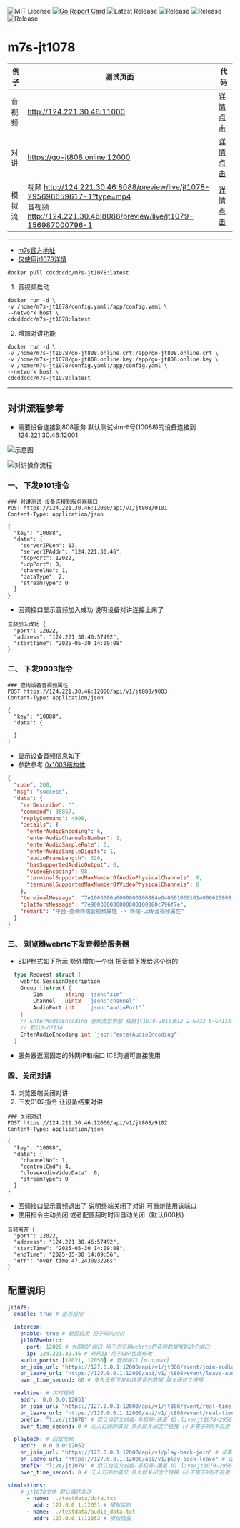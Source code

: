 ![MIT License](https://img.shields.io/github/license/cuteLittleDevil/m7s-jt1078)
[![Go Report Card](https://goreportcard.com/badge/github.com/cuteLittleDevil/m7s-jt1078/v5)](https://goreportcard.com/report/github.com/cuteLittleDevil/m7s-jt1078/v5)
![Latest Release](https://img.shields.io/github/v/release/cuteLittleDevil/m7s-jt1078)
![Release](https://github.com/cuteLittleDevil/m7s-jt1078/actions/workflows/mac.yml/badge.svg)
![Release](https://github.com/cuteLittleDevil/m7s-jt1078/actions/workflows/win.yml/badge.svg)
![Release](https://github.com/cuteLittleDevil/m7s-jt1078/actions/workflows/ubuntu.yml/badge.svg)

<h1 id="m7s"> m7s-jt1078 </h1>



| 例子 |  测试页面  | 代码 |
|----------|-----|-------------------|
| 音视频 | http://124.221.30.46:11000 | [详情点击](./example/video) |
| 对讲 | https://go-jt808.online:12000 | [详情点击](./example/intercom)  |
| 模拟流 | 视频 http://124.221.30.46:8088/preview/live/jt1078-295696659617-1?type=mp4 <br/> 音视频 http://124.221.30.46:8088/preview/live/jt1079-156987000796-1| [详情点击](./example/simulation)  |

---

- [m7s官方地址](https://monibuca.com)
- [仅使用jt1078详情](./example/jt1078)

```
docker pull cdcddcdc/m7s-jt1078:latest
```

1. 音视频启动
```
docker run -d \
-v /home/m7s-jt1078/config.yaml:/app/config.yaml \
--network host \
cdcddcdc/m7s-jt1078:latest
```

2. 增加对讲功能
```
docker run -d \
-v /home/m7s-jt1078/go-jt808.online.crt:/app/go-jt808.online.crt \
-v /home/m7s-jt1078/go-jt808.online.key:/app/go-jt808.online.key \
-v /home/m7s-jt1078/config.yaml:/app/config.yaml \
--network host \
cdcddcdc/m7s-jt1078:latest
```
---

<h2>对讲流程参考</h2>

- 需要设备连接到808服务 默认测试sim卡号(10088)的设备连接到124.221.30.46:12001

![示意图](./example/testdata/m7s-jt1078.jpg)

![对讲操作流程](./example/testdata/m7s-jt1078-intercom.jpg)

<h3>一、 下发9101指令</h3>

``` http
### 对讲测试 设备连接到服务器端口
POST https://124.221.30.46:12000/api/v1/jt808/9101
Content-Type: application/json

{
  "key": "10088",
  "data": {
    "serverIPLen": 13,
    "serverIPAddr": "124.221.30.46",
    "tcpPort": 12022,
    "udpPort": 0,
    "channelNo": 1,
    "dataType": 2,
    "streamType": 0
  }
}
```

- 回调接口显示音频加入成功 说明设备对讲连接上来了

``` http
音频加入成功 {
  "port": 12022,
  "address": "124.221.30.46:57492",
  "startTime": "2025-05-30 14:09:08"
}
```

<h3>二、 下发9003指令</h3>

``` http
### 查询设备音视频属性
POST https://124.221.30.46:12000/api/v1/jt808/9003
Content-Type: application/json

{
  "key": "10088",
  "data": {

  }
}

```

- 显示设备音频信息如下
- 参数参考 [0x1003结构体](https://github.com/cuteLittleDevil/go-jt808/blob/main/protocol/model/t_0x1003.go#L12)

``` json
{
  "code": 200,
  "msg": "success",
  "data": {
    "errDescribe": "",
    "command": 36867,
    "replyCommand": 4099,
    "details": {
      "enterAudioEncoding": 6,
      "enterAudioChannelsNumber": 1,
      "enterAudioSampleRate": 0,
      "enterAudioSampleDigits": 1,
      "audioFrameLength": 320,
      "hasSupportedAudioOutput": 0,
      "videoEncoding": 98,
      "terminalSupportedMaxNumberOfAudioPhysicalChannels": 8,
      "terminalSupportedMaxNumberOfVideoPhysicalChannels": 8
    },
    "terminalMessage": "7e1003000a0000000100884e0406010001014000620808ff7e",
    "platformMessage": "7e900300000000000100880c796f7e",
    "remark": "平台-查询终端音视频属性 -> 终端-上传音视频属性"
  }
}
```

<h3>三、 浏览器webrtc下发音频给服务器</h3>

- SDP格式如下所示 额外增加一个组 把音频下发给这个组的

``` go
  type Request struct {
    webrtc.SessionDescription
    Group []struct {
        Sim       string `json:"sim"`
        Channel   uint8  `json:"channel"`
        AudioPort int    `json:"audioPort"`
    }
    // EnterAudioEncoding 音频类型参数 根据jt1078-2016表12 2-G722 6-G711A 7-G711U
    // 默认6-G711A
    EnterAudioEncoding int `json:"enterAudioEncoding"`
  }
```

- 服务器返回固定的外网IP和端口 ICE沟通可直接使用

<h3>四、关闭对讲</h3>

1. 浏览器端关闭对讲
2. 下发9102指令 让设备结束对讲

``` http
### 关闭对讲
POST https://124.221.30.46:12000/api/v1/jt808/9102
Content-Type: application/json

{
  "key": "10088",
  "data": {
    "channelNo": 1,
    "controlCmd": 4,
    "closeAudioVideoData": 0,
    "streamType": 0
  }
}
```

- 回调接口显示音频退出了 说明终端关闭了对讲 可重新使用该端口
- 使用指令主动关闭 或者配置超时时间自动关闭（默认600秒)

``` http
音频离开 {
  "port": 12022,
  "address": "124.221.30.46:57492",
  "startTime": "2025-05-30 14:09:08",
  "endTime": "2025-05-30 14:09:56",
  "err": "over time 47.243093226s"
}
```

<h2> 配置说明 </h2>

``` yaml
jt1078:
  enable: true # 是否启用

  intercom:
    enable: true # 是否启用 用于双向对讲
    jt1078webrtc:
      port: 12020 # 外网UDP端口 用于浏览器webrtc把音频数据推到这个端口
      ip: 124.221.30.46 # 外网ip 用于SDP协商修改
    audio_ports: [12021, 12050] # 音频端口 [min,max]
    on_join_url: "https://127.0.0.1:12000/api/v1/jt808/event/join-audio" # 设备连接到音频端口的回调
    on_leave_url: "https://127.0.0.1:12000/api/v1/jt808/event/leave-audio" # 设备断开了音频端口的回调
    over_time_second: 60 # 多久没有下发对讲语音的数据 就关闭这个链接

  realtime: # 实时视频
    addr: '0.0.0.0:12051'
    on_join_url: "https://127.0.0.1:12000/api/v1/jt808/event/real-time-join" # 设备连接到了实时视频指定端口的回调
    on_leave_url: "https://127.0.0.1:12000/api/v1/jt808/event/real-time-leave" # 设备断开了实时视频指定端口的回调
    prefix: "live/jt1078" # 默认自定义前缀-手机号-通道 如：live/jt1078-295696659617-1
    over_time_second: 0 # 无人订阅的情况 多久就关闭这个链接（小于等于0则不启用 默认0 推荐还是使用9102指令去触发关闭)

  playback: # 回放视频
    addr: '0.0.0.0:12052'
    on_join_url: "https://127.0.0.1:12000/api/v1/play-back-join" # 设备连接到了回放视频指定端口的回调
    on_leave_url: "https://127.0.0.1:12000/api/v1/play-back-leave" # 设备断开了回放视频指定端口的回调
    prefix: "live/jt1079" # 默认自定义前缀-手机号-通道 如：live/jt1079-295696659617-1
    over_time_second: 0 # 无人订阅的情况 多久就关闭这个链接（小于等于0则不启用 默认0 推荐还是使用9102指令去触发关闭)

simulations:
    # jt1078文件 默认循环发送
      - name: ../testdata/data.txt
        addr: 127.0.0.1:12051 # 模拟实时
      - name: ../testdata/audio_data.txt
        addr: 127.0.0.1:12052 # 模拟回放

```